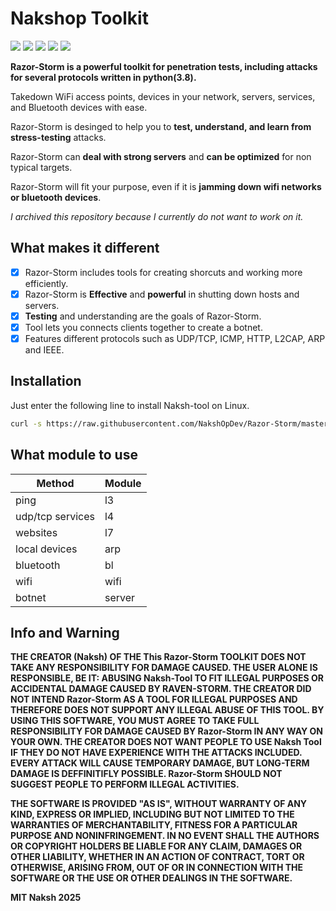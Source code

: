 # Nakshop Toolkit

<img src="https://img.shields.io/badge/Python-3.8-blue"> <img src="https://img.shields.io/badge/Status-Beta-orange"> <img src="https://img.shields.io/badge/Version-4-red"> <img src="https://img.shields.io/badge/Licence-MIT-yellowgreen"> <a href="https://taguar258.github.io/Raven-Storm/INSTALLATION"><img src="https://img.shields.io/badge/Download-Now-green"></a>

**Razor-Storm is a powerful toolkit for penetration tests, including attacks for several protocols written in python(3.8).**

Takedown WiFi access points, devices in your network, servers, services, and Bluetooth devices with ease.

Razor-Storm is desinged to help you to **test, understand, and learn from stress-testing** attacks.

Razor-Storm can **deal with strong servers** and **can be optimized** for non typical targets.

Razor-Storm will fit your purpose, even if it is **jamming down wifi networks or bluetooth devices**.

_I archived this repository because I currently do not want to work on it._


## What makes it different

- [x] Razor-Storm includes tools for creating shorcuts and working more efficiently.
- [x] Razor-Storm is **Effective** and **powerful** in shutting down hosts and servers.
- [x] **Testing** and understanding are the goals of Razor-Storm.
- [x] Tool lets you connects clients together to create a botnet.
- [x] Features different protocols such as UDP/TCP, ICMP, HTTP, L2CAP, ARP and IEEE.

## Installation

Just enter the following line to install Naksh-tool on Linux.

```bash
curl -s https://raw.githubusercontent.com/NakshOpDev/Razor-Storm/master/install.sh | sudo bash -s
```

## What module to use

| Method | Module  |
| ------- | --- |
| ping | l3 |
| udp/tcp services | l4 |
| websites | l7 |
| local devices | arp |
| bluetooth | bl |
| wifi | wifi |
| botnet | server |



 


## Info and Warning

__THE CREATOR (Naksh) OF THE This Razor-Storm TOOLKIT DOES NOT TAKE ANY RESPONSIBILITY FOR DAMAGE CAUSED. THE USER ALONE IS RESPONSIBLE, BE IT: ABUSING Naksh-Tool TO FIT ILLEGAL PURPOSES OR ACCIDENTAL DAMAGE CAUSED BY RAVEN-STORM.
THE CREATOR DID NOT INTEND Razor-Storm AS A TOOL FOR ILLEGAL PURPOSES AND THEREFORE DOES NOT SUPPORT ANY ILLEGAL ABUSE OF THIS TOOL.
BY USING THIS SOFTWARE, YOU MUST AGREE TO TAKE FULL RESPONSIBILITY FOR DAMAGE CAUSED BY Razor-Storm IN ANY WAY ON YOUR OWN.
THE CREATOR DOES NOT WANT PEOPLE TO USE Naksh Tool IF THEY DO NOT HAVE EXPERIENCE WITH THE ATTACKS INCLUDED.
EVERY ATTACK WILL CAUSE TEMPORARY DAMAGE, BUT LONG-TERM DAMAGE IS DEFFINITIFLY POSSIBLE.
Razor-Storm SHOULD NOT SUGGEST PEOPLE TO PERFORM ILLEGAL ACTIVITIES.__

__THE SOFTWARE IS PROVIDED "AS IS", WITHOUT WARRANTY OF ANY KIND, EXPRESS OR
IMPLIED, INCLUDING BUT NOT LIMITED TO THE WARRANTIES OF MERCHANTABILITY,
FITNESS FOR A PARTICULAR PURPOSE AND NONINFRINGEMENT. IN NO EVENT SHALL THE
AUTHORS OR COPYRIGHT HOLDERS BE LIABLE FOR ANY CLAIM, DAMAGES OR OTHER
LIABILITY, WHETHER IN AN ACTION OF CONTRACT, TORT OR OTHERWISE, ARISING FROM,
OUT OF OR IN CONNECTION WITH THE SOFTWARE OR THE USE OR OTHER DEALINGS IN THE
SOFTWARE.__

**MIT Naksh 2025**

